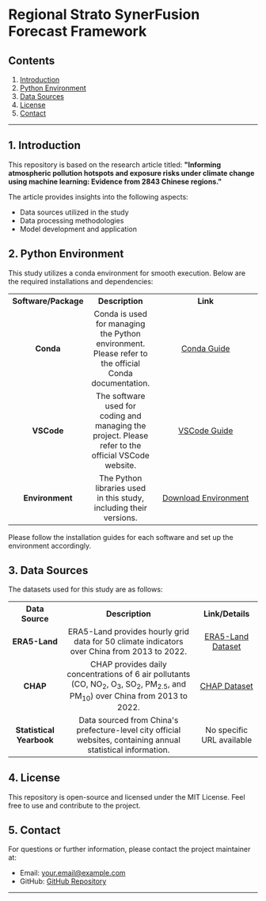 # Regional Strato SynerFusion Forecast Framework

## Contents

1. [Introduction](#Introduction)
2. [Python Environment](#Python-Environment)
3. [Data Sources](#Data-Sources)
4. [License](#License)
5. [Contact](#Contact)

---

## 1. Introduction

This repository is based on the research article titled:
**"Informing atmospheric pollution hotspots and exposure risks under climate change using machine learning: Evidence from 2843 Chinese regions."**

The article provides insights into the following aspects:
- Data sources utilized in the study
- Data processing methodologies
- Model development and application

## 2. Python Environment

This study utilizes a conda environment for smooth execution. Below are the required installations and dependencies:

<table style="width: 100%;">
  <tr>
    <th style="text-align: center;">Software/Package</th>
    <th style="text-align: center;">Description</th>
    <th style="text-align: center; width: 400px;">Link</th>
  </tr>
  <tr>
    <td style="text-align: center;"><strong>Conda</strong></td>
    <td style="text-align: center;">Conda is used for managing the Python environment. Please refer to the official Conda documentation.</td>
    <td style="text-align: center;"><a href="https://www.anaconda.com/docs/tools/anaconda-org/user-guide/main">Conda Guide</a></td>
  </tr>
  <tr>
    <td style="text-align: center;"><strong>VSCode</strong></td>
    <td style="text-align: center;">The software used for coding and managing the project. Please refer to the official VSCode website.</td>
    <td style="text-align: center;"><a href="https://code.visualstudio.com/docs">VSCode Guide</a></td>
  </tr>
  <tr>
    <td style="text-align: center;"><strong>Environment</strong></td>
    <td style="text-align: center;">The Python libraries used in this study, including their versions.</td>
    <td style="text-align: center;"><a href="https://github.com/Hard-working-HN/Regional-Strato-SynerFusion-Forecast-Framework/blob/50dcf36d55c58d64ed25f745b87f5da8d7828b51/HN_Environment.yml">Download Environment</a></td>
  </tr>
</table>

Please follow the installation guides for each software and set up the environment accordingly.

## 3. Data Sources

The datasets used for this study are as follows:

<table style="width: 100%;">
  <tr>
    <th style="text-align: center;">Data Source</th>
    <th style="text-align: center;">Description</th>
    <th style="text-align: center;">Link/Details</th>
  </tr>
  <tr>
    <td style="text-align: center;"><strong>ERA5-Land</strong></td>
    <td style="text-align: center;">ERA5-Land provides hourly grid data for 50 climate indicators over China from 2013 to 2022.</td>
    <td style="text-align: center;"><a href="https://cds.climate.copernicus.eu/datasets/reanalysis-era5-land?tab=overview">ERA5-Land Dataset</a></td>
  </tr>
  <tr>
    <td style="text-align: center;"><strong>CHAP</strong></td>
    <td style="text-align: center;">CHAP provides daily concentrations of 6 air pollutants (CO, NO<sub>2</sub>, O<sub>3</sub>, SO<sub>2</sub>, PM<sub>2.5</sub>, and PM<sub>10</sub>) over China from 2013 to 2022.</td>
    <td style="text-align: center;"><a href="https://weijing-rs.github.io/product.html">CHAP Dataset</a></td>
  </tr>
  <tr>
    <td style="text-align: center;"><strong>Statistical Yearbook</strong></td>
    <td style="text-align: center;">Data sourced from China's prefecture-level city official websites, containing annual statistical information.</td>
    <td style="text-align: center;">No specific URL available</td>
  </tr>
</table>

## 4. License

This repository is open-source and licensed under the MIT License. Feel free to use and contribute to the project.

## 5. Contact

For questions or further information, please contact the project maintainer at:
- Email: [your.email@example.com](mailto:your.email@example.com)
- GitHub: [GitHub Repository](https://github.com/Hard-working-HN/Regional-Strato-SynerFusion-Forecast-Framework)

---
